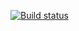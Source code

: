 [![Build status](https://ci.appveyor.com/api/projects/status/fp2t9luh7j13ht79?svg=true)](https://ci.appveyor.com/project/Stjushenka/patterns)
